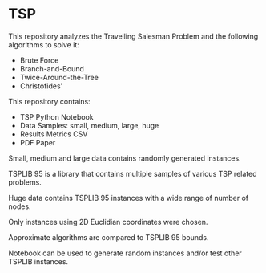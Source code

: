 # TSP

This repository analyzes the Travelling Salesman Problem and the following algorithms to solve it:

- Brute Force
- Branch-and-Bound
- Twice-Around-the-Tree
- Christofides'

This repository contains:

- TSP Python Notebook
- Data Samples: small, medium, large, huge
- Results Metrics CSV
- PDF Paper

Small, medium and large data contains randomly generated instances.

TSPLIB 95 is a library that contains multiple samples of various TSP related problems.

Huge data contains TSPLIB 95 instances with a wide range of number of nodes.

Only instances using 2D Euclidian coordinates were chosen.

Approximate algorithms are compared to TSPLIB 95 bounds.

Notebook can be used to generate random instances and/or test other TSPLIB instances.
